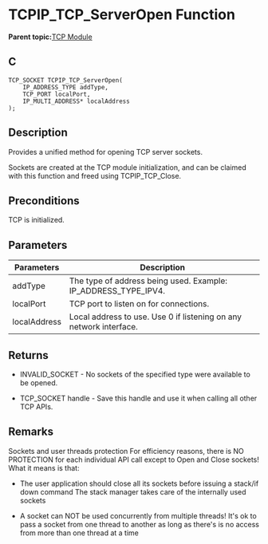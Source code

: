# TCPIP\_TCP\_ServerOpen Function

**Parent topic:**[TCP Module](GUID-9461917B-27CE-44ED-80DB-67D963896E8F.md)

## C

```
TCP_SOCKET TCPIP_TCP_ServerOpen(
    IP_ADDRESS_TYPE addType, 
    TCP_PORT localPort, 
    IP_MULTI_ADDRESS* localAddress
);
```

## Description

Provides a unified method for opening TCP server sockets.

Sockets are created at the TCP module initialization, and can be claimed with this function and freed using TCPIP\_TCP\_Close.

## Preconditions

TCP is initialized.

## Parameters

|Parameters|Description|
|----------|-----------|
|addType|The type of address being used. Example: IP\_ADDRESS\_TYPE\_IPV4.|
|localPort|TCP port to listen on for connections.|
|localAddress|Local address to use. Use 0 if listening on any network interface.|

## Returns

-   INVALID\_SOCKET - No sockets of the specified type were available to be opened.

-   TCP\_SOCKET handle - Save this handle and use it when calling all other TCP APIs.


## Remarks

Sockets and user threads protection For efficiency reasons, there is NO PROTECTION for each individual API call except to Open and Close sockets! What it means is that:

-   The user application should close all its sockets before issuing a stack/if down command The stack manager takes care of the internally used sockets

-   A socket can NOT be used concurrently from multiple threads! It's ok to pass a socket from one thread to another as long as there's is no access from more than one thread at a time


